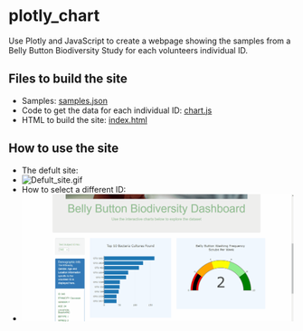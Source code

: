 # plotly_chart
Use Plotly and JavaScript to create a webpage showing the samples from a Belly Button Biodiversity Study for each volunteers individual ID.
## Files to build the site
* Samples: [samples.json](https://github.com/RuthLD/plotly_chart/blob/master/static/samples.json)
* Code to get the data for each individual ID: [chart.js](https://github.com/RuthLD/plotly_chart/blob/master/static/chart.js)
* HTML to build the site: [index.html](https://github.com/RuthLD/plotly_chart/blob/master/index.html)
## How to use the site
* The defult site:
* ![Defult_site.gif](https://github.com/RuthLD/plotly_chart/blob/master/Resources/Defult_site.gif)
* How to select a different ID:
* ![changing_id.gif](https://github.com/RuthLD/plotly_chart/blob/master/Resources/changing_id.gif)
